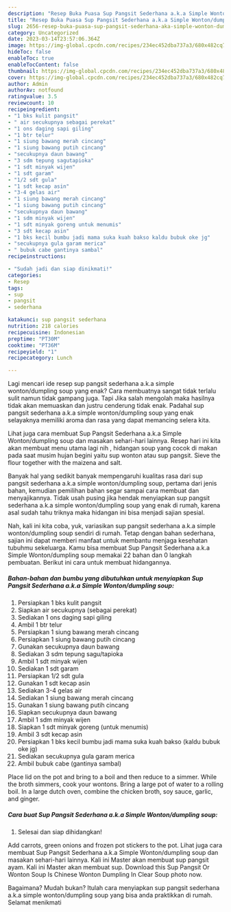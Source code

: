 ```yaml
---
description: "Resep Buka Puasa Sup Pangsit Sederhana a.k.a Simple Wonton/dumpling soup yang Enak Banget "
title: "Resep Buka Puasa Sup Pangsit Sederhana a.k.a Simple Wonton/dumpling soup yang Enak Banget "
slug: 2656-resep-buka-puasa-sup-pangsit-sederhana-aka-simple-wonton-dumpling-soup-yang-enak-banget
category: Uncategorized
date: 2023-03-14T23:57:06.364Z
image: https://img-global.cpcdn.com/recipes/234ec452dba737a3/680x482cq70/sup-pangsit-sederhana-aka-simple-wontondumpling-soup-foto-resep-utama.jpg
hideToc: false
enableToc: true
enableTocContent: false
thumbnail: https://img-global.cpcdn.com/recipes/234ec452dba737a3/680x482cq70/sup-pangsit-sederhana-aka-simple-wontondumpling-soup-foto-resep-utama.jpg
cover: https://img-global.cpcdn.com/recipes/234ec452dba737a3/680x482cq70/sup-pangsit-sederhana-aka-simple-wontondumpling-soup-foto-resep-utama.jpg
author: Admin
authorAv: notfound
ratingvalue: 3.5
reviewcount: 10
recipeingredient:
- "1 bks kulit pangsit"
- " air secukupnya sebagai perekat"
- "1 ons daging sapi giling"
- "1 btr telur"
- "1 siung bawang merah cincang"
- "1 siung bawang putih cincang"
- "secukupnya daun bawang"
- "3 sdm tepung sagutapioka"
- "1 sdt minyak wijen"
- "1 sdt garam"
- "1/2 sdt gula"
- "1 sdt kecap asin"
- "3-4 gelas air"
- "1 siung bawang merah cincang"
- "1 siung bawang putih cincang"
- "secukupnya daun bawang"
- "1 sdm minyak wijen"
- "1 sdt minyak goreng untuk menumis"
- "3 sdt kecap asin"
- "1 bks kecil bumbu jadi mama suka kuah bakso kaldu bubuk oke jg"
- "secukupnya gula garam merica"
- " bubuk cabe gantinya sambal"
recipeinstructions:

- "Sudah jadi dan siap dinikmati!"
categories:
- Resep
tags:
- sup
- pangsit
- sederhana

katakunci: sup pangsit sederhana 
nutrition: 218 calories
recipecuisine: Indonesian
preptime: "PT30M"
cooktime: "PT36M"
recipeyield: "1"
recipecategory: Lunch

---
```



Lagi mencari ide resep sup pangsit sederhana a.k.a simple wonton/dumpling soup yang enak? Cara membuatnya sangat tidak terlalu sulit namun tidak gampang juga. Tapi Jika salah mengolah maka hasilnya tidak akan memuaskan dan justru cenderung tidak enak. Padahal sup pangsit sederhana a.k.a simple wonton/dumpling soup yang enak selayaknya memiliki aroma dan rasa yang dapat memancing selera kita.


Lihat juga cara membuat Sup Pangsit Sederhana a.k.a Simple Wonton/dumpling soup dan masakan sehari-hari lainnya. Resep hari ini kita akan membuat menu utama lagi nih , hidangan soup yang cocok di makan pada saat musim hujan begini yaitu sup wonton atau sup pangsit. Sieve the flour together with the maizena and salt.

Banyak hal yang sedikit banyak mempengaruhi kualitas rasa dari sup pangsit sederhana a.k.a simple wonton/dumpling soup, pertama dari jenis bahan, kemudian pemilihan bahan segar sampai cara membuat dan menyajikannya. Tidak usah pusing jika hendak menyiapkan sup pangsit sederhana a.k.a simple wonton/dumpling soup yang enak di rumah, karena asal sudah tahu triknya maka hidangan ini bisa menjadi sajian spesial.


Nah, kali ini kita coba, yuk, variasikan sup pangsit sederhana a.k.a simple wonton/dumpling soup sendiri di rumah. Tetap dengan bahan sederhana, sajian ini dapat memberi manfaat untuk membantu menjaga kesehatan tubuhmu sekeluarga. Kamu bisa membuat Sup Pangsit Sederhana a.k.a Simple Wonton/dumpling soup memakai 22 bahan dan 0 langkah pembuatan. Berikut ini cara untuk membuat hidangannya.

<!--inarticleads1-->

##### Bahan-bahan dan bumbu yang dibutuhkan untuk menyiapkan Sup Pangsit Sederhana a.k.a Simple Wonton/dumpling soup:

1. Persiapkan 1 bks kulit pangsit
1. Siapkan  air secukupnya (sebagai perekat)
1. Sediakan 1 ons daging sapi giling
1. Ambil 1 btr telur
1. Persiapkan 1 siung bawang merah cincang
1. Persiapkan 1 siung bawang putih cincang
1. Gunakan secukupnya daun bawang
1. Sediakan 3 sdm tepung sagu/tapioka
1. Ambil 1 sdt minyak wijen
1. Sediakan 1 sdt garam
1. Persiapkan 1/2 sdt gula
1. Gunakan 1 sdt kecap asin
1. Sediakan 3-4 gelas air
1. Sediakan 1 siung bawang merah cincang
1. Gunakan 1 siung bawang putih cincang
1. Siapkan secukupnya daun bawang
1. Ambil 1 sdm minyak wijen
1. Siapkan 1 sdt minyak goreng (untuk menumis)
1. Ambil 3 sdt kecap asin
1. Persiapkan 1 bks kecil bumbu jadi mama suka kuah bakso (kaldu bubuk oke jg)
1. Sediakan secukupnya gula garam merica
1. Ambil  bubuk cabe (gantinya sambal)


Place lid on the pot and bring to a boil and then reduce to a simmer. While the broth simmers, cook your wontons. Bring a large pot of water to a rolling boil. In a large dutch oven, combine the chicken broth, soy sauce, garlic, and ginger. 

<!--inarticleads2-->

##### Cara buat Sup Pangsit Sederhana a.k.a Simple Wonton/dumpling soup:


1. Selesai dan siap dihidangkan!

Add carrots, green onions and frozen pot stickers to the pot. Lihat juga cara membuat Sup Pangsit Sederhana a.k.a Simple Wonton/dumpling soup dan masakan sehari-hari lainnya. Kali ini Master akan membuat sup pangsit ayam. Kali ini Master akan membuat sup. Download this Sup Pangsit Or Wonton Soup Is Chinese Wonton Dumpling In Clear Soup photo now. 

Bagaimana? Mudah bukan? Itulah cara menyiapkan sup pangsit sederhana a.k.a simple wonton/dumpling soup yang bisa anda praktikkan di rumah. Selamat menikmati
